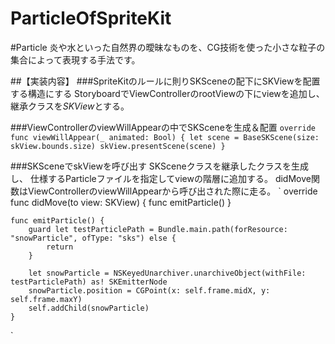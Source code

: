 # ParticleOfSpriteKit

#Particle
炎や水といった自然界の曖昧なものを、CG技術を使った小さな粒子の集合によって表現する手法です。

##【実装内容】
###SpriteKitのルールに則りSKSceneの配下にSKViewを配置する構造にする
StoryboardでViewControllerのrootViewの下にviewを追加し、
継承クラスを*SKView*とする。


###ViewControllerのviewWillAppearの中でSKSceneを生成＆配置
`
    override func viewWillAppear(_ animated: Bool) {
        let scene = BaseSKScene(size: skView.bounds.size)
        skView.presentScene(scene)
    }
`

###SKSceneでskViewを呼び出す
SKSceneクラスを継承したクラスを生成し、
仕様するParticleファイルを指定してviewの階層に追加する。
didMove関数はViewControllerのviewWillAppearから呼び出された際に走る。
`
    override func didMove(to view: SKView) {
        func emitParticle()
    }
    
    func emitParticle() {
        guard let testParticlePath = Bundle.main.path(forResource: "snowParticle", ofType: "sks") else {
            return
        }
    
        let snowParticle = NSKeyedUnarchiver.unarchiveObject(withFile: testParticlePath) as! SKEmitterNode
        snowParticle.position = CGPoint(x: self.frame.midX, y: self.frame.maxY)
        self.addChild(snowParticle)
    }
`


